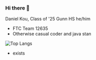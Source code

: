 ### Hi there 👋

Daniel Kou, Class of '25 Gunn HS
he/him

- FTC Team 12635
- Otherwise casual coder and java stan

![Top Langs](https://github-readme-stats.vercel.app/api/top-langs/?username=sharkree&layout=compact&langs_count=10&theme=github_dark)
- exists

<!--
**sharkree/sharkree** is a ✨ _special_ ✨ repository because its `README.md` (this file) appears on your GitHub profile.

Here are some ideas to get you started:

- 🔭 I’m currently working on ...
- 🌱 I’m currently learning ...
- 👯 I’m looking to collaborate on ...
- 🤔 I’m looking for help with ...
- 💬 Ask me about ...
- 📫 How to reach me: ...
- 😄 Pronouns: ...
- ⚡ Fun fact: ...
-->
